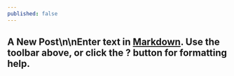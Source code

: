 ```yaml
---
published: false
---
```


## A New Post\n\nEnter text in [Markdown](http://daringfireball.net/projects/markdown/). Use the toolbar above, or click the **?** button for formatting help.
